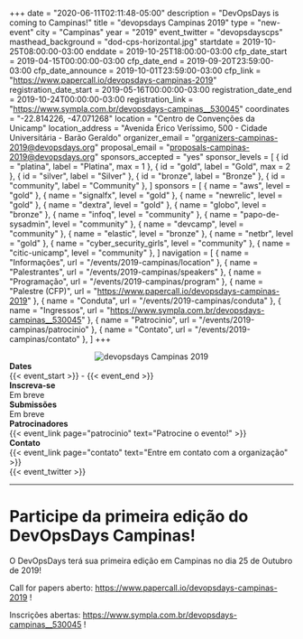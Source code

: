 +++
date = "2020-06-11T02:11:48-05:00"
description = "DevOpsDays is coming to Campinas!"
title = "devopsdays Campinas 2019"
type = "new-event"
city = "Campinas"
year = "2019"
event_twitter = "devopsdayscps"
masthead_background = "dod-cps-horizontal.jpg"
startdate = 2019-10-25T08:00:00-03:00
enddate = 2019-10-25T18:00:00-03:00
cfp_date_start = 2019-04-15T00:00:00-03:00
cfp_date_end = 2019-09-20T23:59:00-03:00
cfp_date_announce = 2019-10-01T23:59:00-03:00
cfp_link = "https://www.papercall.io/devopsdays-campinas-2019"
registration_date_start = 2019-05-16T00:00:00-03:00
registration_date_end = 2019-10-24T00:00:00-03:00
registration_link = "https://www.sympla.com.br/devopsdays-campinas__530045"
coordinates = "-22.814226, -47.071268"
location = "Centro de Convenções da Unicamp"
location_address = "Avenida Érico Veríssimo, 500 - Cidade Universitária - Barão Geraldo"
organizer_email = "organizers-campinas-2019@devopsdays.org"
proposal_email = "proposals-campinas-2019@devopsdays.org"
sponsors_accepted = "yes"
sponsor_levels = [
    { id = "platina", label = "Platina", max = 1 },
    { id = "gold", label = "Gold", max = 2 },
    { id = "silver", label = "Silver" },
    { id = "bronze", label = "Bronze" },
    { id = "community", label = "Community" },
]
sponsors = [
    { name = "aws", level = "gold" },
    { name = "signalfx", level = "gold" },
    { name = "newrelic", level = "gold" },
    { name = "dextra", level = "gold" },
    { name = "globo", level = "bronze" },
    { name = "infoq", level = "community" },
    { name = "papo-de-sysadmin", level = "community" },
    { name = "devcamp", level = "community" },
    { name = "elastic", level = "bronze" },
    { name = "netbr", level = "gold" },
    { name = "cyber_security_girls", level = "community" },
    { name = "citic-unicamp", level = "community" },
]
navigation = [
    { name = "Informações", url = "/events/2019-campinas/location" },
    { name = "Palestrantes", url = "/events/2019-campinas/speakers" },
    { name = "Programação", url = "/events/2019-campinas/program" },
    { name = "Palestre (CFP)", url = "https://www.papercall.io/devopsdays-campinas-2019" },
    { name = "Conduta", url = "/events/2019-campinas/conduta" },
    { name = "Ingressos", url = "https://www.sympla.com.br/devopsdays-campinas__530045" },
    { name = "Patrocinio", url = "/events/2019-campinas/patrocinio" },
    { name = "Contato", url = "/events/2019-campinas/contato" },
]
+++
<div class = "row">
  <div class="col-md-6">
    <div style="text-align:center;">
      <img alt="devopsdays Campinas 2019" src="/events/2019/campinas/dod-cps.jpg" class="welcome-page-event-logo">
    </div>
  </div>
  <div class="col-md-6">
    <div class="row">
      <div class = "col-md-2">
        <strong>Dates</strong>
      </div>
      <div class = "col-md-8">
        {{< event_start >}} - {{< event_end >}}
      </div>
    </div>
    <div class="row">
      <div class = "col-md-2">
        <strong>Inscreva-se</strong>
      </div>
      <div class = "col-md-8">
        Em breve
      </div>
    </div>
    <div class="row">
      <div class = "col-md-2">
        <strong>Submissões</strong>
      </div>
      <div class = "col-md-8">
        Em breve
      </div>
    </div>
    <div class="row">
      <div class = "col-md-2">
        <strong>Patrocinadores</strong>
      </div>
      <div class = "col-md-8">
        {{< event_link page="patrocinio" text="Patrocine o evento!" >}}
      </div>
    </div>
    <div class="row">
      <div class = "col-md-2">
        <strong>Contato</strong>
      </div>
      <div class = "col-md-8">
        {{< event_link page="contato" text="Entre em contato com a organização" >}}
      </div>
    </div>
    <div class="row">
      <div class="col-md-2"></div>
      <div class="col-md-8">{{< event_twitter >}}</div>
    </div>
  </div>  
</div>

<script>!function(){var a=window.pipz=window.pipz||[];if(!a.initialize)if(a.invoked)window.console&&console.error&&console.error('Snippet included twice.');else{a.invoked=!0;a.methods='formIdentify pageview reset identify track ready page once off on'.split(' ');a.factory=function(c){return function(){var b=Array.prototype.slice.call(arguments);b.unshift(c);a.push(b);return a}};for(var c=0;c<a.methods.length;c++){var d=a.methods[c];a[d]=a.factory(d)}a.load=function(c){var b=document.createElement('script');b.type='text/javascript';b.async=!0;var d=document.getElementsByTagName('script')[0];d.parentNode.insertBefore(b,d);b.onload=function(){a=window.pipz;a.initialize({'eCentrack.io':{apiKey:c}},{plan:{track:{}}});};b.src='//loader.pipz.io/v1/1422.491fa9d7/pipz.min.js'};a.SNIPPET_VERSION='4.0.0';a.load('747a81f4094afff214229d')}}();</script>

<hr/>

Participe da primeira edição do DevOpsDays Campinas!
===

O DevOpsDays terá sua primeira edição em Campinas no dia 25 de Outubro de 2019!

Call for papers aberto: https://www.papercall.io/devopsdays-campinas-2019 ! 

Inscrições abertas: https://www.sympla.com.br/devopsdays-campinas__530045 !
